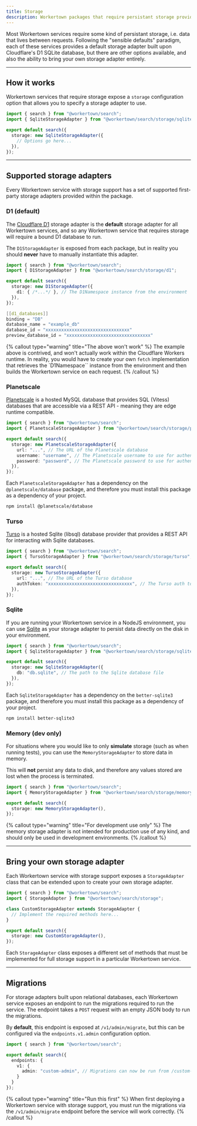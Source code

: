 ```yaml
---
title: Storage
description: Workertown packages that require persistant storage provide a simple way for you to provide your own storage implementations.
---
```


Most Workertown services require some kind of persistant storage, i.e. data that
lives between requests. Following the "sensible defaults" paradigm, each of
these services provides a default storage adapter built upon Cloudflare's D1
SQLite database, but there are other options available, and also the ability to
bring your own storage adapter entirely.

---

## How it works

Workertown services that require storage expose a `storage` configuration option
that allows you to specify a storage adapter to use.

```ts
import { search } from "@workertown/search";
import { SqliteStorageAdapter } from "@workertown/search/storage/sqlite";

export default search({
  storage: new SqliteStorageAdapter({
    // Options go here...
  }),
});
```

---

## Supported storage adapters

Every Workertown service with storage support has a set of supported first-party
storage adapters provided within the package.

### D1 (default)

The [Cloudflare D1](https://developers.cloudflare.com/d1/) storage adapter is
the **default** storage adapter for all Workertown services, and so any
Workertown service that requires storage will require a bound D1 database to
run.

The `D1StorageAdapter` is exposed from each package, but in reality you should
**never** have to manually instantiate this adapter.

```ts
import { search } from "@workertown/search";
import { D1StorageAdapter } from "@workertown/search/storage/d1";

export default search({
  storage: new D1StorageAdapter({
    d1: { /*...*/ }, // The D1Namespace instance from the environment
  }),
});
```

```c
[[d1_databases]]
binding = "DB"
database_name = "example_db"
database_id = "xxxxxxxxxxxxxxxxxxxxxxxxxxxxxxxx"
preview_database_id = "xxxxxxxxxxxxxxxxxxxxxxxxxxxxxxxx"
```

{% callout type="warning" title="The above won't work" %}
The example above is contrived, and won't actually work within the Cloudflare
Workers runtime. In reality, you would have to create your own `fetch`
implementation that retrieves the `D1Namespace`` instance from the environment
and then builds the Workertown service on each request.
{% /callout %}

### Planetscale

[Planetscale](https://planetscale.com) is a hosted MySQL database that provides
SQL (Vitess) databases that are accessible via a REST API - meaning they are
edge runtime compatible.

```ts
import { search } from "@workertown/search";
import { PlanetscaleStorageAdapter } from "@workertown/search/storage/planetscale";

export default search({
  storage: new PlanetscaleStorageAdapter({
    url: "...", // The URL of the Planetscale database
    username: "username", // The Planetscale username to use for authentication
    password: "password", // The Planetscale password to use for authentication
  }),
});
```

Each `PlanetscaleStorageAdapter` has a dependency on the `@planetscale/database`
package, and therefore you must install this package as a dependency of your
project.

```bash
npm install @planetscale/database
```

### Turso

[Turso](https://turso.tech) is a hosted Sqlite (libsql) database provider that
provides a REST API for interacting with Sqlite databases.

```ts
import { search } from "@workertown/search";
import { TursoStorageAdapter } from "@workertown/search/storage/turso";

export default search({
  storage: new TursoStorageAdapter({
    url: "...", // The URL of the Turso database
    authToken: "xxxxxxxxxxxxxxxxxxxxxxxxxxxxxxxx", // The Turso auth token to use for authentication
  }),
});
```

### Sqlite

If you are running your Workertown service in a NodeJS environment, you can use
[Sqlite](https://www.sqlite.org/index.html) as your storage adapter to persist
data directly on the disk in your environment.

```ts
import { search } from "@workertown/search";
import { SqliteStorageAdapter } from "@workertown/search/storage/sqlite";

export default search({
  storage: new SqliteStorageAdapter({
    db: "db.sqlite", // The path to the Sqlite database file
  }),
});
```

Each `SqliteStorageAdapter` has a dependency on the `better-sqlite3` package,
and therefore you must install this package as a dependency of your project.

```bash
npm install better-sqlite3
```

### Memory (dev only)

For situations where you would like to only **simulate** storage (such as when
running tests), you can use the `MemoryStorageAdapter` to store data in memory.

This will **not** persist any data to disk, and therefore any values stored are
lost when the process is terminated.

```ts
import { search } from "@workertown/search";
import { MemoryStorageAdapter } from "@workertown/search/storage/memory";

export default search({
  storage: new MemoryStorageAdapter(),
});
```

{% callout type="warning" title="For development use only" %}
The memory storage adapter is not intended for production use of any kind, and
should only be used in development environments.
{% /callout %}

---

## Bring your own storage adapter

Each Workertown service with storage support exposes a `StorageAdapter` class
that can be extended upon to create your own storage adapter.

```ts
import { search } from "@workertown/search";
import { StorageAdapter } from "@workertown/search/storage";

class CustomStorageAdapter extends StorageAdapter {
  // Implement the required methods here...
}

export default search({
  storage: new CustomStorageAdapter(),
});
```

Each `StorageAdapter` class exposes a different set of methods that must be
implemented for full storage support in a particular Workertown service.

---

## Migrations

For storage adapters built upon relational databases, each Workertown service
exposes an endpoint to run the migrations required to run the service. The
endpoint takes a `POST` request with an empty JSON body to run the migrations.

By **default**, this endpoint is exposed at `/v1/admin/migrate`, but this can be
configured via the `endpoints.v1.admin` configuration option.

```ts
import { search } from "@workertown/search";

export default search({
  endpoints: {
    v1: {
      admin: "custom-admin", // Migrations can now be run from /custom-admin/migrate
    }
  }
});
```

{% callout type="warning" title="Run this first" %}
When first deploying a Workertown service with storage support, you must run the
migrations via the `/v1/admin/migrate` endpoint before the service will work
correctly.
{% /callout %}
